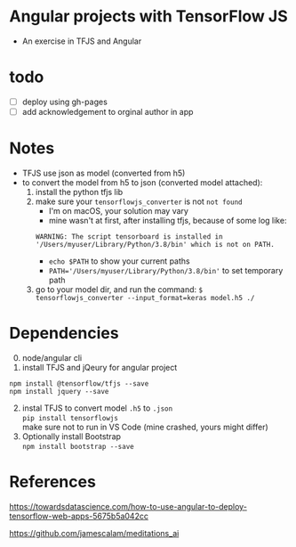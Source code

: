 # Angular projects with TensorFlow JS
- An exercise in TFJS and Angular

# todo
- [ ] deploy using gh-pages
- [ ] add acknowledgement to orginal author in app

# Notes
- TFJS use json as model (converted from h5)
- to convert the model from h5 to json (converted model attached):
    1. install the python tfjs lib
    2. make sure your `tensorflowjs_converter` is not `not found`
        - I'm on macOS, your solution may vary
        - mine wasn't at first, after installing tfjs, because of some log like:
        ```  
        WARNING: The script tensorboard is installed in '/Users/myuser/Library/Python/3.8/bin' which is not on PATH.
        ```
        - `echo $PATH` to show your current paths
        - `PATH='/Users/myuser/Library/Python/3.8/bin'` to set temporary path
    3. go to your model dir, and run the command:
    `$ tensorflowjs_converter --input_format=keras model.h5 ./`

    
# Dependencies
0. node/angular cli
1. install TFJS and jQeury for angular project
```
npm install @tensorflow/tfjs --save
npm install jquery --save
```
2. instal TFJS to convert model `.h5` to `.json`  
`pip install tensorflowjs`  
make sure not to run in VS Code (mine crashed, yours might differ)
3. Optionally install Bootstrap  
`npm install bootstrap --save`

# References
https://towardsdatascience.com/how-to-use-angular-to-deploy-tensorflow-web-apps-5675b5a042cc

https://github.com/jamescalam/meditations_ai
